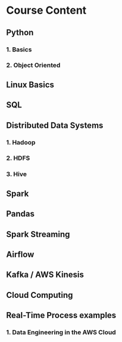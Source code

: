 # Course Content

## Python


### 1. Basics


### 2. Object Oriented

## Linux Basics

## SQL

## Distributed Data Systems

  ### 1. Hadoop
  ### 2. HDFS
  ### 3. Hive

## Spark

## Pandas

## Spark Streaming

## Airflow

## Kafka / AWS Kinesis

## Cloud Computing

## Real-Time Process examples

  ### 1. Data Engineering in the AWS Cloud 


